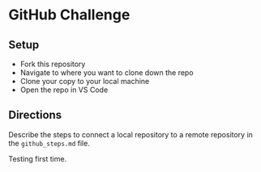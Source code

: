 # GitHub Challenge

## Setup

- Fork this repository
- Navigate to where you want to clone down the repo
- Clone your copy to your local machine 
- Open the repo in VS Code

## Directions

Describe the steps to connect a local repository to a remote repository in the `github_steps.md` file.

Testing first time.